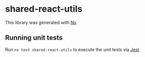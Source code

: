 # shared-react-utils

This library was generated with [Nx](https://nx.dev).

## Running unit tests

Run `nx test shared-react-utils` to execute the unit tests via [Jest](https://jestjs.io).
